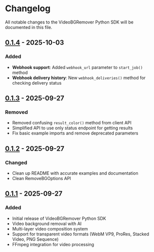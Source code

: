 # Changelog

All notable changes to the VideoBGRemover Python SDK will be documented in this file.

## [0.1.4] - 2025-10-03

### Added
- **Webhook support**: Added `webhook_url` parameter to `start_job()` method
- **Webhook delivery history**: New `webhook_deliveries()` method for checking delivery status

## [0.1.3] - 2025-09-27

### Removed
- Removed confusing `result_color()` method from client API
- Simplified API to use only status endpoint for getting results
- Fix basic example imports and remove deprecated parameters

## [0.1.2] - 2025-09-27

### Changed
- Clean up README with accurate examples and documentation
- Clean RemoveBGOptions API

## [0.1.1] - 2025-09-27

### Added
- Initial release of VideoBGRemover Python SDK
- Video background removal with AI
- Multi-layer video composition system
- Support for transparent video formats (WebM VP9, ProRes, Stacked Video, PNG Sequence)
- FFmpeg integration for video processing

[0.1.5]: https://github.com/videobgremover/videobgremover-python/compare/v0.1.4...v0.1.5
[0.1.4]: https://github.com/videobgremover/videobgremover-python/compare/v0.1.3...v0.1.4
[0.1.3]: https://github.com/videobgremover/videobgremover-python/compare/v0.1.2...v0.1.3
[0.1.2]: https://github.com/videobgremover/videobgremover-python/compare/v0.1.0...v0.1.2
[0.1.1]: https://github.com/videobgremover/videobgremover-python/releases/tag/v0.1.1
